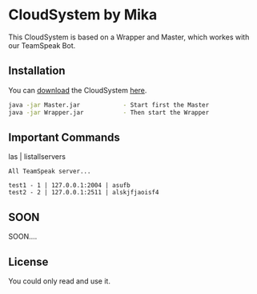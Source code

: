 # CloudSystem by Mika

This CloudSystem is based on a Wrapper and Master, which workes with our TeamSpeak Bot.

## Installation

You can [download](https://github.com/FambaJava/CloudSystem) the CloudSystem [here](https://github.com/FambaJava/CloudSystem).


```bash
java -jar Master.jar            - Start first the Master
java -jar Wrapper.jar           - Then start the Wrapper
```

## Important Commands

las | listallservers
```
All TeamSpeak server...

test1 - 1 | 127.0.0.1:2004 | asufb
test2 - 2 | 127.0.0.1:2511 | alskjfjaoisf4
```

## SOON
SOON....

## License
You could only read and use it.
